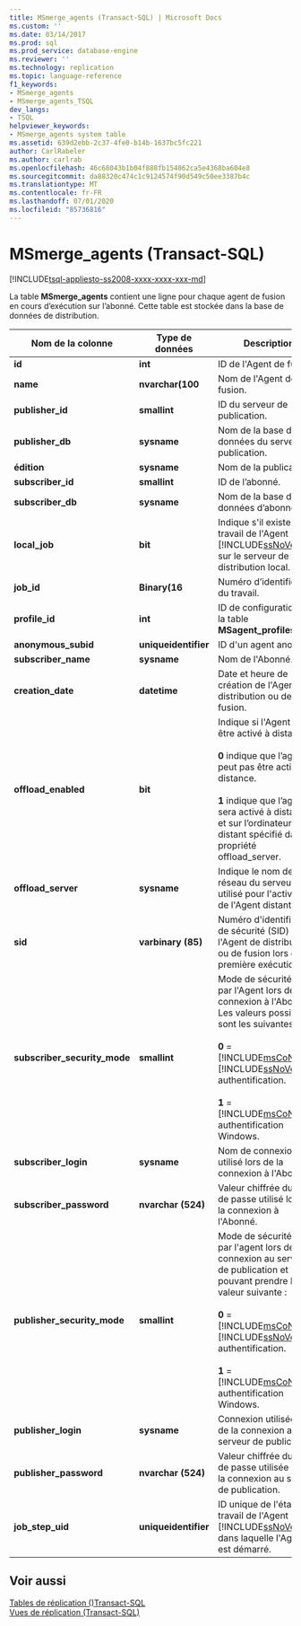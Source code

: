 ```yaml
---
title: MSmerge_agents (Transact-SQL) | Microsoft Docs
ms.custom: ''
ms.date: 03/14/2017
ms.prod: sql
ms.prod_service: database-engine
ms.reviewer: ''
ms.technology: replication
ms.topic: language-reference
f1_keywords:
- MSmerge_agents
- MSmerge_agents_TSQL
dev_langs:
- TSQL
helpviewer_keywords:
- MSmerge_agents system table
ms.assetid: 639d2ebb-2c37-4fe0-b14b-1637bc5fc221
author: CarlRabeler
ms.author: carlrab
ms.openlocfilehash: 46c68043b1b04f888fb154862ca5e4368ba604e8
ms.sourcegitcommit: da88320c474c1c9124574f90d549c50ee3387b4c
ms.translationtype: MT
ms.contentlocale: fr-FR
ms.lasthandoff: 07/01/2020
ms.locfileid: "85736816"
---
```

# <a name="msmerge_agents-transact-sql"></a>MSmerge_agents (Transact-SQL)
[!INCLUDE[tsql-appliesto-ss2008-xxxx-xxxx-xxx-md](../../includes/applies-to-version/sqlserver.md)]

  La table **MSmerge_agents** contient une ligne pour chaque agent de fusion en cours d’exécution sur l’abonné. Cette table est stockée dans la base de données de distribution.  
  
|Nom de la colonne|Type de données|Description|  
|-----------------|---------------|-----------------|  
|**id**|**int**|ID de l'Agent de fusion|  
|**name**|**nvarchar(100**|Nom de l'Agent de fusion.|  
|**publisher_id**|**smallint**|ID du serveur de publication.|  
|**publisher_db**|**sysname**|Nom de la base de données du serveur de publication.|  
|**édition**|**sysname**|Nom de la publication.|  
|**subscriber_id**|**smallint**|ID de l’abonné.|  
|**subscriber_db**|**sysname**|Nom de la base de données d’abonnement.|  
|**local_job**|**bit**|Indique s'il existe un travail de l'Agent [!INCLUDE[ssNoVersion](../../includes/ssnoversion-md.md)] sur le serveur de distribution local.|  
|**job_id**|**Binary(16**|Numéro d’identification du travail.|  
|**profile_id**|**int**|ID de configuration de la table **MSagent_profiles** .|  
|**anonymous_subid**|**uniqueidentifier**|ID d'un agent anonyme.|  
|**subscriber_name**|**sysname**|Nom de l'Abonné.|  
|**creation_date**|**datetime**|Date et heure de création de l'Agent de distribution ou de fusion.|  
|**offload_enabled**|**bit**|Indique si l'Agent peut être activé à distance.<br /><br /> **0** indique que l’agent ne peut pas être activé à distance.<br /><br /> **1** indique que l’agent sera activé à distance et sur l’ordinateur distant spécifié dans la propriété offload_server.|  
|**offload_server**|**sysname**|Indique le nom de réseau du serveur utilisé pour l'activation de l'Agent distant.|  
|**sid**|**varbinary (85)**|Numéro d'identification de sécurité (SID) de l'Agent de distribution ou de fusion lors de sa première exécution.|  
|**subscriber_security_mode**|**smallint**|Mode de sécurité utilisé par l'Agent lors de la connexion à l'Abonné. Les valeurs possibles sont les suivantes :<br /><br /> **0**  =  [!INCLUDE[msCoName](../../includes/msconame-md.md)] [!INCLUDE[ssNoVersion](../../includes/ssnoversion-md.md)] authentification.<br /><br /> **1**  =  [!INCLUDE[msCoName](../../includes/msconame-md.md)] authentification Windows.|  
|**subscriber_login**|**sysname**|Nom de connexion utilisé lors de la connexion à l'Abonné.|  
|**subscriber_password**|**nvarchar (524)**|Valeur chiffrée du mot de passe utilisé lors de la connexion à l'Abonné.|  
|**publisher_security_mode**|**smallint**|Mode de sécurité utilisé par l'agent lors de la connexion au serveur de publication et pouvant prendre la valeur suivante :<br /><br /> **0**  =  [!INCLUDE[msCoName](../../includes/msconame-md.md)] [!INCLUDE[ssNoVersion](../../includes/ssnoversion-md.md)] authentification.<br /><br /> **1**  =  [!INCLUDE[msCoName](../../includes/msconame-md.md)] authentification Windows.|  
|**publisher_login**|**sysname**|Connexion utilisée lors de la connexion au serveur de publication.|  
|**publisher_password**|**nvarchar (524)**|Valeur chiffrée du mot de passe utilisée lors de la connexion au serveur de publication.|  
|**job_step_uid**|**uniqueidentifier**|ID unique de l'étape de travail de l'Agent [!INCLUDE[ssNoVersion](../../includes/ssnoversion-md.md)] dans laquelle l'Agent est démarré.|  
  
## <a name="see-also"></a>Voir aussi  
 [Tables de réplication &#40;&#41;Transact-SQL](../../relational-databases/system-tables/replication-tables-transact-sql.md)   
 [Vues de réplication &#40;Transact-SQL&#41;](../../relational-databases/system-views/replication-views-transact-sql.md)  
  
  
